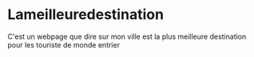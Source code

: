 # Lameilleuredestination
C'est un webpage que dire sur mon ville est la plus meilleure destination pour les touriste de monde entrier
